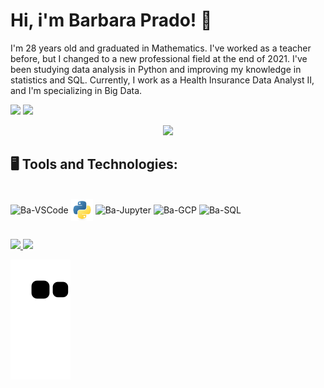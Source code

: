 <div dsplay="inline-block">
 
 <h1 align="left">Hi, i'm Barbara Prado! 🤗</h1>

I'm 28 years old and graduated in Mathematics. I've worked as a teacher before, but I changed to a new professional field at the end of 2021. I've been studying data analysis in Python and improving my knowledge in statistics and SQL. Currently, I work as a Health Insurance Data Analyst II, and I'm specializing in Big Data.

<div> 
  <a href="https://www.linkedin.com/in/barbara-rodrigues-prado-58b337137/" target="_blank"><img src="https://img.shields.io/badge/-LinkedIn-%230077B5?style=for-the-badge&logo=linkedin&logoColor=white" target="_blank"></a> 
  <a href = "mailto:babitaprado56@gmail.com"><img src="https://img.shields.io/badge/Gmail-D14836?style=for-the-badge&logo=gmail&logoColor=white" target="_blank"></a>
  
</div>
<p align="center">
  <img src="https://c.tenor.com/29Ok5pc0ivAAAAAM/gatinho-gato.gif" width="200">
</p>

## 🖥️ Tools and Technologies:
<div align="left"> 
 <div style="display: inline_block"><br>
 <img align="center" alt="Ba-VSCode" height="30" width="30" src="https://static-00.iconduck.com/assets.00/file-type-vscode-icon-512x508-376y62ux.png" title = "VSCode">
 <img align="center" alt="Ba-Python" height="35" width="35" src="https://raw.githubusercontent.com/devicons/devicon/master/icons/python/python-original.svg" title =  "Python">
 <img align="center" alt="Ba-Jupyter" height="35" width="30" src="https://dimensionless.in/wp-content/uploads/2020/04/1200px-Jupyter_logo.svg_.png" title = "Jupyter Notebook">
 <img align="center" alt="Ba-GCP" height="30" width="35" src="https://cloudify.co/wp-content/uploads/2018/04/gcp-logo-3-300x276.png" title = "GCP">
 <img align="center" alt="Ba-SQL" height="60" width="60" src="https://pngimg.com/uploads/mysql/mysql_PNG29.png" title = "MySQL">
</div> 

 ##
<p align="left">
<a href="https://github.com/Baaprado">
  <img height="170em" src="https://github-readme-stats-eight-theta.vercel.app/api?username=Baaprado&show_icons=false&theme=algolia&include_all_commits=false&count_private=true"/>
  <img height="170em" src="https://github-readme-stats-eight-theta.vercel.app/api/top-langs/?username=Baaprado&layout=compact&langs_count=8&theme=algolia"/>
</a>
</p>
  
![Snake animation](https://github.com/Baaprado/Baaprado/blob/output/github-contribution-grid-snake.svg)
